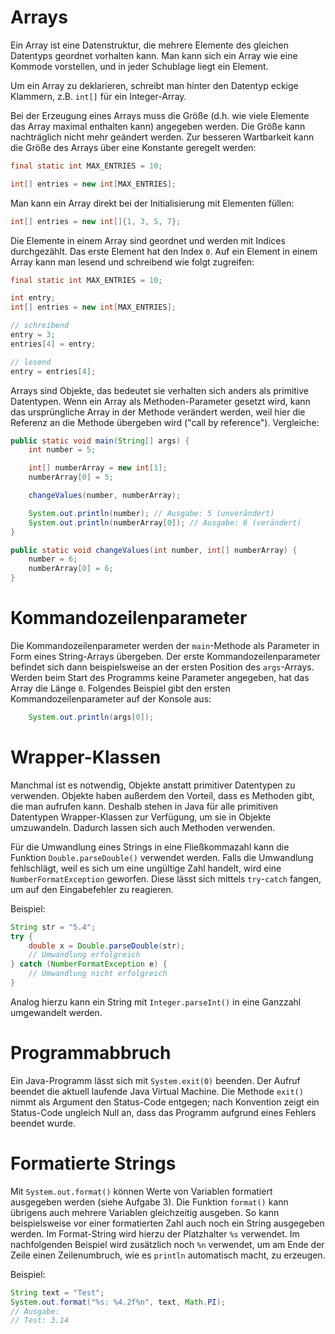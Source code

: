 # Arrays

Ein Array ist eine Datenstruktur, die mehrere Elemente des gleichen Datentyps geordnet vorhalten kann. Man kann sich ein Array wie eine Kommode vorstellen, und in jeder Schublage liegt ein Element. 

Um ein Array zu deklarieren, schreibt man hinter den Datentyp eckige Klammern, z.B. `int[]` für ein Integer-Array.

Bei der Erzeugung eines Arrays muss die Größe (d.h. wie viele Elemente das Array maximal enthalten kann) angegeben werden. Die Größe kann nachträglich nicht mehr geändert werden. Zur besseren Wartbarkeit kann die Größe des Arrays über eine Konstante geregelt werden:

```java
final static int MAX_ENTRIES = 10;

int[] entries = new int[MAX_ENTRIES];
```

Man kann ein Array direkt bei der Initialisierung mit Elementen füllen:
```java
int[] entries = new int[]{1, 3, 5, 7};
```

Die Elemente in einem Array sind geordnet und werden mit Indices durchgezählt. Das erste Element hat den Index `0`. Auf ein Element in einem Array kann man lesend und schreibend wie folgt zugreifen:
```java
final static int MAX_ENTRIES = 10;

int entry;
int[] entries = new int[MAX_ENTRIES];

// schreibend
entry = 3;
entries[4] = entry;

// lesend
entry = entries[4];
```

Arrays sind Objekte, das bedeutet sie verhalten sich anders als primitive Datentypen. Wenn ein Array als Methoden-Parameter gesetzt wird, kann das ursprüngliche Array in der Methode verändert werden, weil hier die Referenz an die Methode übergeben wird ("call by reference"). Vergleiche:
```java
public static void main(String[] args) {
    int number = 5;

    int[] numberArray = new int[1];
    numberArray[0] = 5;

    changeValues(number, numberArray);

    System.out.println(number); // Ausgabe: 5 (unverändert)
    System.out.println(numberArray[0]); // Ausgabe: 6 (verändert)
}

public static void changeValues(int number, int[] numberArray) {
    number = 6;
    numberArray[0] = 6;
}
```

# Kommandozeilenparameter

Die Kommandozeilenparameter werden der `main`-Methode als Parameter in Form eines String-Arrays übergeben. Der erste
Kommandozeilenparameter befindet sich dann beispielsweise an der ersten Position des `args`-Arrays. Werden beim Start
des Programms keine Parameter angegeben, hat das Array die Länge `0`. Folgendes Beispiel gibt den ersten
Kommandozeilenparameter auf der Konsole aus:

```java
    System.out.println(args[0]);
```

# Wrapper-Klassen

Manchmal ist es notwendig, Objekte anstatt primitiver Datentypen zu verwenden. Objekte haben außerdem den Vorteil, dass es Methoden gibt, die man aufrufen kann. Deshalb stehen in Java für alle primitiven Datentypen Wrapper-Klassen zur Verfügung, um sie in Objekte umzuwandeln. Dadurch lassen sich auch Methoden verwenden. 

Für die Umwandlung eines Strings in eine Fließkommazahl kann die Funktion `Double.parseDouble()` verwendet werden. Falls die Umwandlung fehlschlägt, weil es sich um eine ungültige Zahl handelt, wird eine `NumberFormatException` geworfen. Diese lässt sich mittels `try`-`catch` fangen, um auf den Eingabefehler zu reagieren.

Beispiel:

```java
String str = "5.4";
try {
    double x = Double.parseDouble(str);
    // Umwandlung erfolgreich
} catch (NumberFormatException e) {
    // Umwandlung nicht erfolgreich
}
```

Analog hierzu kann ein String mit `Integer.parseInt()` in eine Ganzzahl umgewandelt werden.

# Programmabbruch

Ein Java-Programm lässt sich mit `System.exit(0)` beenden. Der Aufruf beendet die aktuell laufende Java Virtual Machine.
Die Methode `exit()` nimmt als Argument den Status-Code entgegen; nach Konvention zeigt ein Status-Code ungleich Null an, dass
das Programm aufgrund eines Fehlers beendet wurde.

# Formatierte Strings

Mit `System.out.format()` können Werte von Variablen formatiert ausgegeben werden (siehe Aufgabe 3). Die Funktion `format()` kann übrigens auch mehrere Variablen gleichzeitig ausgeben. So kann beispielsweise vor einer formatierten Zahl auch noch ein String ausgegeben werden. Im Format-String wird hierzu der Platzhalter `%s` verwendet. Im nachfolgenden Beispiel wird zusätzlich noch `%n` verwendet, um am Ende der Zeile einen Zeilenumbruch, wie es `println` automatisch macht, zu erzeugen.

Beispiel:
```java
String text = "Test";
System.out.format("%s: %4.2f%n", text, Math.PI);
// Ausgabe:
// Test: 3.14
```
